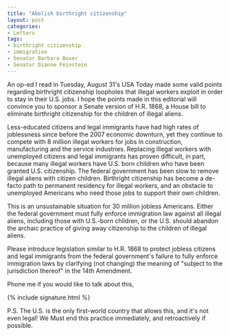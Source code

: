 ```yaml
---
title: "Abolish birthright citizenship"
layout: post
categories:
- Letters
tags:
- birthright citizenship
- immigration
- Senator Barbara Boxer
- Senator Dianne Feinstein
---
```


An op-ed I read in Tuesday, August 31's USA Today made some valid points regarding birthright citizenship loopholes that illegal workers exploit in order to stay in their U.S. jobs. I hope the points made in this editorial will convince you to sponsor a Senate version of H.R. 1868, a House bill to eliminate birthright citizenship for the children of illegal aliens.  
  
Less-educated citizens and legal immigrants have had high rates of joblessness since before the 2007 economic downturn, yet they continue to compete with 8 million illegal workers for jobs in construction, manufacturing and the service industries. Replacing illegal workers with unemployed citizens and legal immigrants has proven difficult, in part, because many illegal workers have U.S. born children who have been granted U.S. citizenship. The federal government has been slow to remove illegal aliens with citizen children. Birthright citizenship has become a de-facto path to permanent residency for illegal workers, and an obstacle to unemployed Americans who need those jobs to support their own children.

This is an unsustainable situation for 30 million jobless Americans. Either the federal government must fully enforce immigration law against all illegal aliens, including those with U.S.-born children, or the U.S. should abandon the archaic practice of giving away citizenship to the children of illegal aliens.

Please introduce legislation similar to H.R. 1868 to protect jobless citizens and legal immigrants from the federal government's failure to fully enforce immigration laws by clarifying (not changing) the meaning of "subject to the jurisdiction thereof" in the 14th Amendment.

Phone me if you would like to talk about this,

{% include signature.html %}

P.S. The U.S. is the only first-world country that allows this, and it's not even legal! We Must end this practice immediately, and retroactively if possible.